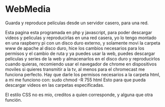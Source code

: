 # WebMedia
Guarda y reproduce películas desde un servidor casero, para una red.

Esta pagina esta programada en php y javascript, para poder descargar videos y peliculas y reproducirlas en una red casera, yo lo tengo montado en una raspberry pi con un disco duro externo, y solamente movi la carpeta www de apache al disco duro, hice los cambios necesarios para los permisos y el cambio de ruta y ya puedes usar la web, puedes descargar peliculas y series de la web y almacenarlos en el disco duro y reproducirlos cuando quieras, recomiendo usar el navegador de chrome en dispositivos moviles si quieres transmitir a la tv, al menos para el chromecast me funciona perfecto.
Hay que darle los permisos necesarios a la carpeta html, a mi me funciono con:
sudo chmod -R 755 html
Esto para que pueda descargar videos en las carpetas especificadas.


El estilo CSS no es mio, creditos a quien corresponde, y alguna que otra función.
